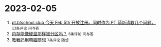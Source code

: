 # 2023-02-05

1. [pt.btschool.club 今天 Feb 5th 开放注册。同时作为 PT 萌新请教几个问题。](https://www.v2ex.com/t/913270) `13条评论` `问与答`
1. [内存能像硬盘那样被分区吗？](https://www.v2ex.com/t/913266) `8条评论` `问与答`
1. [教我妈用电脑随想](https://www.v2ex.com/t/913276) `7条评论` `随想`
